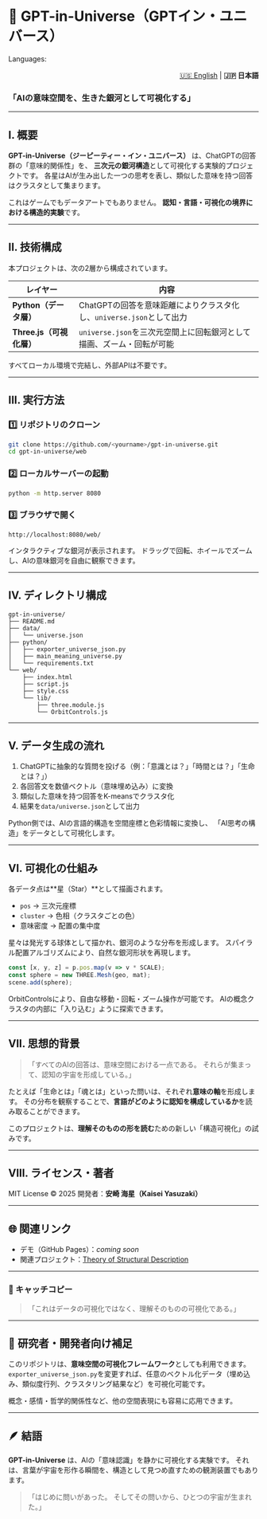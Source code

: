 # 🌌 GPT-in-Universe（GPTイン・ユニバース）

Languages:
<!-- 🌐 言語切り替え -->
<p align="right">
  <a href="./README.md">🇺🇸 English</a> |
  <b>🇯🇵 日本語</b>
</p>


### 「AIの意味空間を、生きた銀河として可視化する」

---

## I. 概要

**GPT-in-Universe（ジーピーティー・イン・ユニバース）** は、ChatGPTの回答群の「意味的関係性」を、
**三次元の銀河構造**として可視化する実験的プロジェクトです。
各星はAIが生み出した一つの思考を表し、類似した意味を持つ回答はクラスタとして集まります。

これはゲームでもデータアートでもありません。
**認知・言語・可視化の境界における構造的実験**です。

---

## II. 技術構成

本プロジェクトは、次の2層から構成されています。

| レイヤー               | 内容                                            |
| ------------------ | --------------------------------------------- |
| **Python（データ層）**   | ChatGPTの回答を意味距離によりクラスタ化し、`universe.json`として出力 |
| **Three.js（可視化層）** | `universe.json`を三次元空間上に回転銀河として描画、ズーム・回転が可能    |

すべてローカル環境で完結し、外部APIは不要です。

---

## III. 実行方法

### 1️⃣ リポジトリのクローン

```bash
git clone https://github.com/<yourname>/gpt-in-universe.git
cd gpt-in-universe/web
```

### 2️⃣ ローカルサーバーの起動

```bash
python -m http.server 8080
```

### 3️⃣ ブラウザで開く

```
http://localhost:8080/web/
```

インタラクティブな銀河が表示されます。
ドラッグで回転、ホイールでズームし、AIの意味銀河を自由に観察できます。

---

## IV. ディレクトリ構成

```
gpt-in-universe/
├── README.md
├── data/
│   └── universe.json
├── python/
│   ├── exporter_universe_json.py
│   ├── main_meaning_universe.py
│   └── requirements.txt
└── web/
    ├── index.html
    ├── script.js
    ├── style.css
    └── lib/
        ├── three.module.js
        └── OrbitControls.js
```

---

## V. データ生成の流れ

1. ChatGPTに抽象的な質問を投げる（例：「意識とは？」「時間とは？」「生命とは？」）
2. 各回答文を数値ベクトル（意味埋め込み）に変換
3. 類似した意味を持つ回答をK-meansでクラスタ化
4. 結果を`data/universe.json`として出力

Python側では、AIの言語的構造を空間座標と色彩情報に変換し、
「AI思考の構造」をデータとして可視化します。

---

## VI. 可視化の仕組み

各データ点は**星（Star）**として描画されます。

* `pos` → 三次元座標
* `cluster` → 色相（クラスタごとの色）
* 意味密度 → 配置の集中度

星々は発光する球体として描かれ、銀河のような分布を形成します。
スパイラル配置アルゴリズムにより、自然な銀河形状を再現します。

```js
const [x, y, z] = p.pos.map(v => v * SCALE);
const sphere = new THREE.Mesh(geo, mat);
scene.add(sphere);
```

OrbitControlsにより、自由な移動・回転・ズーム操作が可能です。
AIの概念クラスタの内部に「入り込む」ように探索できます。

---

## VII. 思想的背景

> 「すべてのAIの回答は、意味空間における一点である。
> それらが集まって、認知の宇宙を形成している。」

たとえば「生命とは」「魂とは」といった問いは、それぞれ**意味の軸**を形成します。
その分布を観察することで、**言語がどのように認知を構成しているか**を読み取ることができます。

このプロジェクトは、**理解そのものの形を読む**ための新しい「構造可視化」の試みです。

---

## VIII. ライセンス・著者

MIT License © 2025
開発者：**安崎 海星（Kaisei Yasuzaki）**

---

## 🌐 関連リンク

* デモ（GitHub Pages）：*coming soon*
* 関連プロジェクト：[Theory of Structural Description](https://github.com/uthuyomi/theory-of-structural-description)

---

### 🔖 キャッチコピー

> 「これはデータの可視化ではなく、理解そのものの可視化である。」

---

## 🧭 研究者・開発者向け補足

このリポジトリは、**意味空間の可視化フレームワーク**としても利用できます。
`exporter_universe_json.py`を変更すれば、任意のベクトル化データ（埋め込み、類似度行列、クラスタリング結果など）を可視化可能です。

概念・感情・哲学的関係性など、他の空間表現にも容易に応用できます。

---

## 🪶 結語

**GPT-in-Universe** は、AIの「意味認識」を静かに可視化する実験です。
それは、言葉が宇宙を形作る瞬間を、構造として見つめ直すための観測装置でもあります。

> 「はじめに問いがあった。
> そしてその問いから、ひとつの宇宙が生まれた。」

